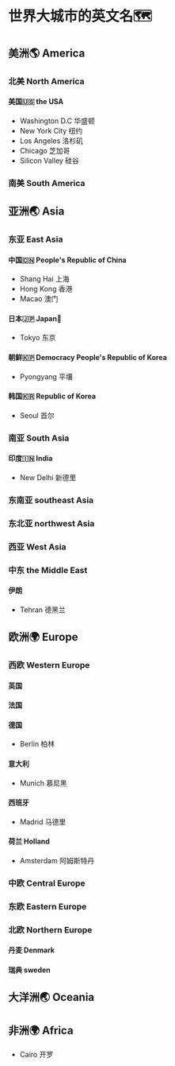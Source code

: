 # 世界大城市的英文名🗺
## 美洲🌎 America

### 北美 North America
#### 美国🇺🇸 the USA
* Washington D.C 华盛顿
* New York City 纽约
* Los Angeles 洛杉矶
* Chicago 芝加哥
* Silicon Valley 硅谷
### 南美 South America

## 亚洲🌏 Asia

### 东亚 East Asia

#### 中国🇨🇳 People's Republic of China
* Shang Hai 上海
* Hong Kong 香港
* Macao 澳门

#### 日本🇯🇵 Japan🗾
* Tokyo 东京

#### 朝鲜🇰🇵 Democracy People's Republic of Korea
* Pyongyang 平壤

#### 韩国🇰🇷 Republic of Korea
* Seoul 首尔

### 南亚 South Asia

#### 印度🇮🇳 India
* New Delhi 新德里

### 东南亚 southeast Asia

### 东北亚 northwest Asia

### 西亚 West Asia

### 中东 the Middle East
#### 伊朗
* Tehran 德黑兰

## 欧洲🌍 Europe
### 西欧 Western Europe
#### 英国

#### 法国

#### 德国
* Berlin 柏林

#### 意大利
* Munich 慕尼黑

#### 西班牙
* Madrid 马德里

#### 荷兰 Holland
* Amsterdam 阿姆斯特丹

### 中欧 Central Europe

### 东欧 Eastern Europe

### 北欧 Northern Europe
#### 丹麦 Denmark
#### 瑞典 sweden 
## 大洋洲🌏 Oceania

## 非洲🌍 Africa
* Cairo 开罗
